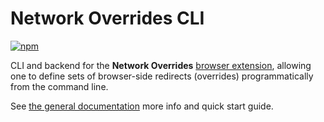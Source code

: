# Network Overrides CLI

[![npm](https://img.shields.io/npm/v/network-overrides)](https://www.npmjs.com/package/network-overrides)

CLI and backend for the **Network Overrides** [browser extension](../extension/README.md), allowing one to define sets of browser-side redirects (overrides) programmatically from the command line.

See [the general documentation](../README.md) more info and quick start guide.
